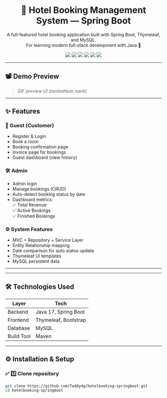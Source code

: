 <h1 align="center">🏨 Hotel Booking Management System — Spring Boot</h1>

<p align="center">
A full-featured hotel booking application built with Spring Boot, Thymeleaf, and MySQL.
<br>
For learning modern full-stack development with Java 🚀
</p>

<p align="center">
<img src="https://img.shields.io/badge/Java-25-blue">
<img src="https://img.shields.io/badge/Spring%20Boot-3.x-brightgreen">
<img src="https://img.shields.io/badge/Thymeleaf-Templating-green">
<img src="https://img.shields.io/badge/MySQL-Database-orange">
<img src="https://img.shields.io/badge/Maven-Build%20Tool-yellow">
<img src="https://img.shields.io/badge/Status-Active-success">
</p>

---

## 📽️ Demo Preview
> _GIF preview UI (tambahkan nanti)_


---

## ✨ Features

### 👤 Guest (Customer)
- Register & Login
- Book a room
- Booking confirmation page
- Invoice page for bookings
- Guest dashboard (view history)

### 🛠 Admin
- Admin login
- Manage bookings (CRUD)
- Auto-detect booking status by date
- Dashboard metrics:  
  ✅ Total Revenue  
  ✅ Active Bookings  
  ✅ Finished Bookings  

### ⚙️ System Features
- MVC + Repository + Service Layer
- Entity Relationship mapping
- Date comparison for auto status update
- Thymeleaf UI templates
- MySQL persistent data

---


---

## 🛠 Technologies Used

| Layer | Tech |
|------|------|
| Backend | Java 17, Spring Boot |
| Frontend | Thymeleaf, Bootstrap |
| Database | MySQL |
| Build Tool | Maven |

---

## ⚙️ Installation & Setup

### ✅ 1️⃣ Clone repository
```bash
git clone https://github.com/Teddy4g/hotelbooking-springboot.git
cd hotelbooking-springboot

